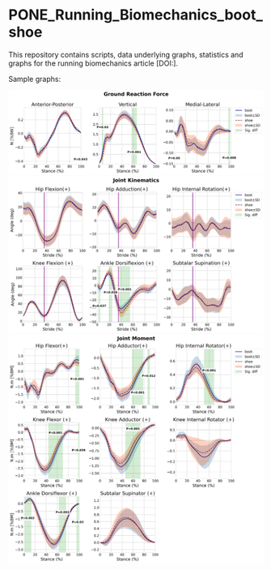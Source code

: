 # PONE_Running_Biomechanics_boot_shoe

This repository contains scripts, data underlying graphs, statistics and graphs for the running biomechanics article [DOI:].

Sample graphs:

![sample](./collate/grf.png)
![sample](./collate/joint.png)
![sample](./collate/moment.png)
